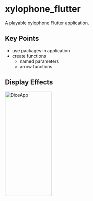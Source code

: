 # xylophone_flutter
A playable xylophone Flutter application.

## Key Points
- use packages in application
- create functions
  - named parameters
  - arrow functions

## Display Effects
<img src="https://zheyu-notepic.oss-cn-beijing.aliyuncs.com/Upside/xylophone.gif" alt="DiceApp" width=150 height="334">